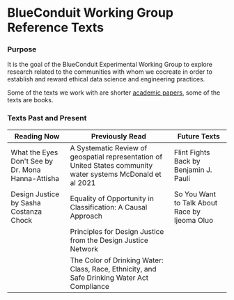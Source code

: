 # BlueConduit Working Group Reference Texts

### Purpose

It is the goal of the BlueConduit Experimental Working Group to explore research related to the communities with whom we cocreate in order to establish and reward ethical data science and engineering practices.

Some of the texts we work with are shorter [academic papers](~/working-group/publications.org), some of the texts are books.

### Texts Past and Present

| Reading Now | Previously Read| Future Texts |
| --- | --- | --- |
| What the Eyes Don't See by Dr. Mona Hanna-Attisha | A Systematic Review of geospatial representation of United States community water systems McDonald et al 2021 | Flint Fights Back by Benjamin J. Pauli |
| Design Justice by Sasha Costanza Chock | Equality of Opportunity in Classification: A Causal Approach | So You Want to Talk About Race by Ijeoma Oluo |
| | Principles for Design Justice from the Design Justice Network | |
| | The Color of Drinking Water: Class, Race, Ethnicity, and Safe Drinking Water Act Compliance | |
